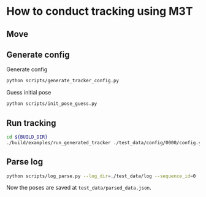 # How to conduct tracking using M3T

## Move 

## Generate config

Generate config
```bash
python scripts/generate_tracker_config.py
```

Guess initial pose
```bash
python scripts/init_pose_guess.py
```

## Run tracking 

```bash
cd ${BUILD_DIR}
./build/examples/run_generated_tracker ./test_data/config/0000/config.yaml >> test_data/log/0000.log
```

## Parse log

```bash
python scripts/log_parse.py --log_dir=./test_data/log --sequence_id=0
```

Now the poses are saved at `test_data/parsed_data.json`.